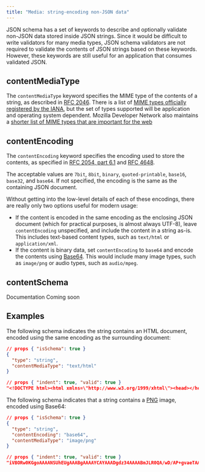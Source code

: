 ```yaml
---
title: "Media: string-encoding non-JSON data"
---
```


<Keywords label="single: non-JSON data single: media" />

<Star label="New in draft 7" />

JSON schema has a set of keywords to describe and optionally validate
non-JSON data stored inside JSON strings. Since it would be difficult to
write validators for many media types, JSON schema validators are not
required to validate the contents of JSON strings based on these
keywords. However, these keywords are still useful for an application
that consumes validated JSON.

<Keywords label="single: contentMediaType single: media; contentMediaType" />

## contentMediaType

The `contentMediaType` keyword specifies the MIME type of the contents
of a string, as described in [RFC 2046](https://tools.ietf.org/html/rfc2046).
There is a list of [MIME types officially registered by the IANA](http://www.iana.org/assignments/media-types/media-types.xhtml),
but the set of types supported will be application and operating system dependent.
Mozilla Developer Network also maintains a [shorter list of MIME types that are important for the web](https://developer.mozilla.org/en-US/docs/Web/HTTP/Basics_of_HTTP/MIME_types/Complete_list_of_MIME_types)

<Keywords label="single: contentEncoding single: media; contentEncoding" />

## contentEncoding

The `contentEncoding` keyword specifies the encoding used to store the
contents, as specified in [RFC 2054, part
6.1](https://tools.ietf.org/html/rfc2045) and [RFC
4648](https://datatracker.ietf.org/doc/html/rfc4648).

The acceptable values are `7bit`, `8bit`, `binary`, `quoted-printable`,
`base16`, `base32`, and `base64`. If not specified, the encoding is the
same as the containing JSON document.

Without getting into the low-level details of each of these encodings,
there are really only two options useful for modern usage:

- If the content is encoded in the same encoding as the enclosing JSON
    document (which for practical purposes, is almost always UTF-8),
    leave `contentEncoding` unspecified, and include the content in a
    string as-is. This includes text-based content types, such as
    `text/html` or `application/xml`.
- If the content is binary data, set `contentEncoding` to `base64` and
    encode the contents using
    [Base64](https://tools.ietf.org/html/rfc4648). This would include
    many image types, such as `image/png` or audio types, such as
    `audio/mpeg`.

<Keywords label="single: contentSchema single: media; contentSchema" />

## contentSchema
<Star label="New in draft 2019-09" />

Documentation Coming soon

## Examples

The following schema indicates the string contains an HTML document,
encoded using the same encoding as the surrounding document:

```json
// props { "isSchema": true }
{
  "type": "string",
  "contentMediaType": "text/html"
}
```
```json
// props { "indent": true, "valid": true }
"<!DOCTYPE html><html xmlns=\"http://www.w3.org/1999/xhtml\"><head></head></html>"
```
The following schema indicates that a string contains a [PNG](https://libpng.org) image, encoded using Base64:

```json
// props { "isSchema": true }
{
  "type": "string",
  "contentEncoding": "base64",
  "contentMediaType": "image/png"
}
```
```json
// props { "indent": true, "valid": true }
"iVBORw0KGgoAAAANSUhEUgAAABgAAAAYCAYAAADgdz34AAAABmJLR0QA/wD/AP+gvaeTAAAA..."
```